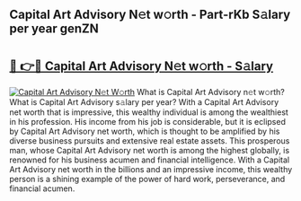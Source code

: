 ## Capital Art Advisory N𝚎t w𝚘rth - Part-rKb S𝚊lary per year genZN

# <h2><a href="http://gc25zb4.nevu.top/?p=Capital+Art+Advisory">🔗 👉🔴 Capital Art Advisory N𝚎t w𝚘rth - S𝚊lary</a></h2>

[![Capital Art Advisory N𝚎t W𝚘rth](https://i.imgur.com/Oavwk0R.jpeg)](http://gc25zb4.nevu.top/?p=Capital+Art+Advisory)
What is Capital Art Advisory n𝚎t w𝚘rth? What is Capital Art Advisory s𝚊lary per year?
With a Capital Art Advisory net worth that is impressive, this wealthy individual is among the wealthiest in his profession. His income from his job is considerable, but it is eclipsed by Capital Art Advisory net worth, which is thought to be amplified by his diverse business pursuits and extensive real estate assets. This prosperous man, whose Capital Art Advisory net worth is among the highest globally, is renowned for his business acumen and financial intelligence. With a Capital Art Advisory net worth in the billions and an impressive income, this wealthy person is a shining example of the power of hard work, perseverance, and financial acumen.
